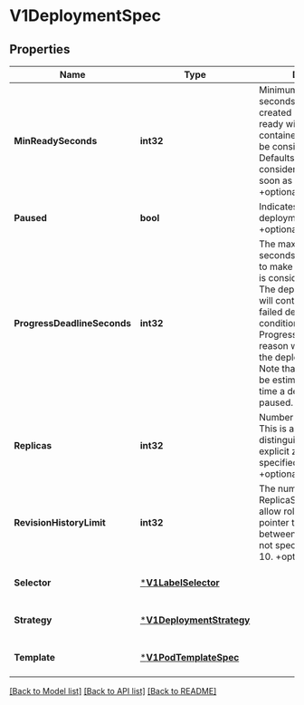 # V1DeploymentSpec

## Properties
Name | Type | Description | Notes
------------ | ------------- | ------------- | -------------
**MinReadySeconds** | **int32** | Minimum number of seconds for which a newly created pod should be ready without any of its container crashing, for it to be considered available. Defaults to 0 (pod will be considered available as soon as it is ready) +optional | [optional] [default to null]
**Paused** | **bool** | Indicates that the deployment is paused. +optional | [optional] [default to null]
**ProgressDeadlineSeconds** | **int32** | The maximum time in seconds for a deployment to make progress before it is considered to be failed. The deployment controller will continue to process failed deployments and a condition with a ProgressDeadlineExceeded reason will be surfaced in the deployment status. Note that progress will not be estimated during the time a deployment is paused. Defaults to 600s. | [optional] [default to null]
**Replicas** | **int32** | Number of desired pods. This is a pointer to distinguish between explicit zero and not specified. Defaults to 1. +optional | [optional] [default to null]
**RevisionHistoryLimit** | **int32** | The number of old ReplicaSets to retain to allow rollback. This is a pointer to distinguish between explicit zero and not specified. Defaults to 10. +optional | [optional] [default to null]
**Selector** | [***V1LabelSelector**](v1.LabelSelector.md) |  | [optional] [default to null]
**Strategy** | [***V1DeploymentStrategy**](v1.DeploymentStrategy.md) |  | [optional] [default to null]
**Template** | [***V1PodTemplateSpec**](v1.PodTemplateSpec.md) |  | [optional] [default to null]

[[Back to Model list]](../README.md#documentation-for-models) [[Back to API list]](../README.md#documentation-for-api-endpoints) [[Back to README]](../README.md)


